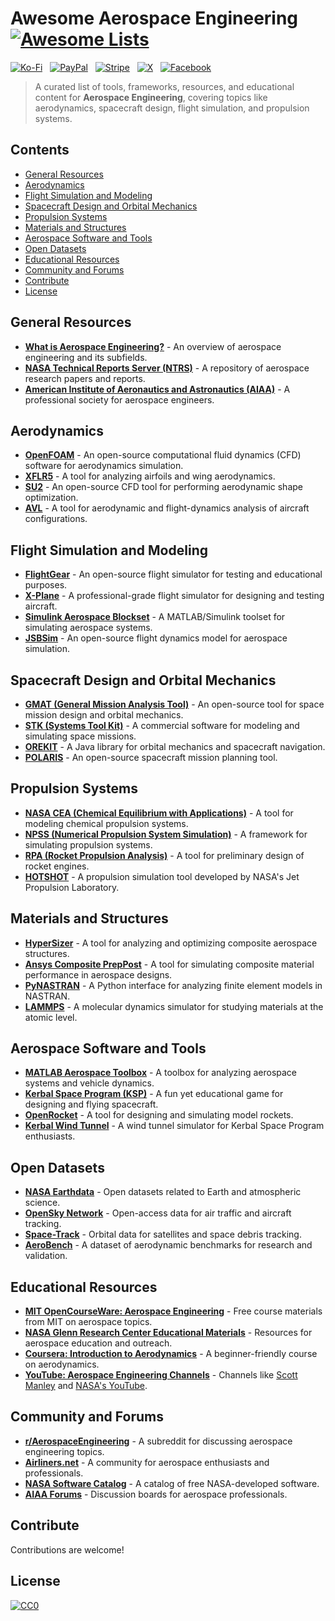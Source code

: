 # Awesome Aerospace Engineering [![Awesome Lists](https://srv-cdn.himpfen.io/badges/awesome-lists/awesomelists-flat.svg)](https://github.com/awesomelistsio/awesome)

[![Ko-Fi](https://srv-cdn.himpfen.io/badges/kofi/kofi-flat.svg)](https://ko-fi.com/awesomelists) &nbsp; [![PayPal](https://srv-cdn.himpfen.io/badges/paypal/paypal-flat.svg)](https://www.paypal.com/donate/?hosted_button_id=3LLKRXJU44EJJ) &nbsp; [![Stripe](https://srv-cdn.himpfen.io/badges/stripe/stripe-flat.svg)](https://tinyurl.com/e8ymxdw3) &nbsp; [![X](https://srv-cdn.himpfen.io/badges/twitter/twitter-flat.svg)](https://x.com/ListsAwesome) &nbsp; [![Facebook](https://srv-cdn.himpfen.io/badges/facebook-pages/facebook-pages-flat.svg)](https://www.facebook.com/awesomelists)

> A curated list of tools, frameworks, resources, and educational content for **Aerospace Engineering**, covering topics like aerodynamics, spacecraft design, flight simulation, and propulsion systems.

## Contents

- [General Resources](#general-resources)
- [Aerodynamics](#aerodynamics)
- [Flight Simulation and Modeling](#flight-simulation-and-modeling)
- [Spacecraft Design and Orbital Mechanics](#spacecraft-design-and-orbital-mechanics)
- [Propulsion Systems](#propulsion-systems)
- [Materials and Structures](#materials-and-structures)
- [Aerospace Software and Tools](#aerospace-software-and-tools)
- [Open Datasets](#open-datasets)
- [Educational Resources](#educational-resources)
- [Community and Forums](#community-and-forums)
- [Contribute](#contribute)
- [License](#license)

## General Resources

- **[What is Aerospace Engineering?](https://en.wikipedia.org/wiki/Aerospace_engineering)** - An overview of aerospace engineering and its subfields.
- **[NASA Technical Reports Server (NTRS)](https://ntrs.nasa.gov/)** - A repository of aerospace research papers and reports.
- **[American Institute of Aeronautics and Astronautics (AIAA)](https://www.aiaa.org/)** - A professional society for aerospace engineers.

## Aerodynamics

- **[OpenFOAM](https://openfoam.org/)** - An open-source computational fluid dynamics (CFD) software for aerodynamics simulation.
- **[XFLR5](http://www.xflr5.com/)** - A tool for analyzing airfoils and wing aerodynamics.
- **[SU2](https://su2code.github.io/)** - An open-source CFD tool for performing aerodynamic shape optimization.
- **[AVL](https://web.mit.edu/drela/Public/web/avl/)** - A tool for aerodynamic and flight-dynamics analysis of aircraft configurations.

## Flight Simulation and Modeling

- **[FlightGear](https://www.flightgear.org/)** - An open-source flight simulator for testing and educational purposes.
- **[X-Plane](https://www.x-plane.com/)** - A professional-grade flight simulator for designing and testing aircraft.
- **[Simulink Aerospace Blockset](https://www.mathworks.com/products/aerospace.html)** - A MATLAB/Simulink toolset for simulating aerospace systems.
- **[JSBSim](https://jsbsim.sourceforge.io/)** - An open-source flight dynamics model for aerospace simulation.

## Spacecraft Design and Orbital Mechanics

- **[GMAT (General Mission Analysis Tool)](https://gmat.gsfc.nasa.gov/)** - An open-source tool for space mission design and orbital mechanics.
- **[STK (Systems Tool Kit)](https://www.agi.com/products/stk)** - A commercial software for modeling and simulating space missions.
- **[OREKIT](https://www.orekit.org/)** - A Java library for orbital mechanics and spacecraft navigation.
- **[POLARIS](https://polaris.dreamchaser.space/)** - An open-source spacecraft mission planning tool.

## Propulsion Systems

- **[NASA CEA (Chemical Equilibrium with Applications)](https://www.grc.nasa.gov/WWW/CEAWeb/)** - A tool for modeling chemical propulsion systems.
- **[NPSS (Numerical Propulsion System Simulation)](https://www.npssconsortium.org/)** - A framework for simulating propulsion systems.
- **[RPA (Rocket Propulsion Analysis)](http://propulsion-analysis.com/)** - A tool for preliminary design of rocket engines.
- **[HOTSHOT](https://hotshot.jpl.nasa.gov/)** - A propulsion simulation tool developed by NASA's Jet Propulsion Laboratory.

## Materials and Structures

- **[HyperSizer](https://hypersizer.com/)** - A tool for analyzing and optimizing composite aerospace structures.
- **[Ansys Composite PrepPost](https://www.ansys.com/)** - A tool for simulating composite material performance in aerospace designs.
- **[PyNASTRAN](https://pynastran.readthedocs.io/)** - A Python interface for analyzing finite element models in NASTRAN.
- **[LAMMPS](https://lammps.sandia.gov/)** - A molecular dynamics simulator for studying materials at the atomic level.

## Aerospace Software and Tools

- **[MATLAB Aerospace Toolbox](https://www.mathworks.com/products/aerospace.html)** - A toolbox for analyzing aerospace systems and vehicle dynamics.
- **[Kerbal Space Program (KSP)](https://www.kerbalspaceprogram.com/)** - A fun yet educational game for designing and flying spacecraft.
- **[OpenRocket](https://openrocket.info/)** - A tool for designing and simulating model rockets.
- **[Kerbal Wind Tunnel](https://github.com/evanlinde/kerbal-wind-tunnel)** - A wind tunnel simulator for Kerbal Space Program enthusiasts.

## Open Datasets

- **[NASA Earthdata](https://earthdata.nasa.gov/)** - Open datasets related to Earth and atmospheric science.
- **[OpenSky Network](https://opensky-network.org/)** - Open-access data for air traffic and aircraft tracking.
- **[Space-Track](https://www.space-track.org/)** - Orbital data for satellites and space debris tracking.
- **[AeroBench](http://aerobench.sourceforge.net/)** - A dataset of aerodynamic benchmarks for research and validation.

## Educational Resources

- **[MIT OpenCourseWare: Aerospace Engineering](https://ocw.mit.edu/courses/aeronautics-and-astronautics/)** - Free course materials from MIT on aerospace topics.
- **[NASA Glenn Research Center Educational Materials](https://www.nasa.gov/centers/glenn/education/educational_materials.html)** - Resources for aerospace education and outreach.
- **[Coursera: Introduction to Aerodynamics](https://www.coursera.org/learn/aerodynamics)** - A beginner-friendly course on aerodynamics.
- **[YouTube: Aerospace Engineering Channels](https://www.youtube.com/)** - Channels like [Scott Manley](https://www.youtube.com/user/szyzyg) and [NASA's YouTube](https://www.youtube.com/user/NASAtelevision).

## Community and Forums

- **[r/AerospaceEngineering](https://www.reddit.com/r/AerospaceEngineering/)** - A subreddit for discussing aerospace engineering topics.
- **[Airliners.net](https://www.airliners.net/)** - A community for aerospace enthusiasts and professionals.
- **[NASA Software Catalog](https://software.nasa.gov/)** - A catalog of free NASA-developed software.
- **[AIAA Forums](https://engage.aiaa.org/home)** - Discussion boards for aerospace professionals.

## Contribute

Contributions are welcome!

## License

[![CC0](https://mirrors.creativecommons.org/presskit/buttons/88x31/svg/by-sa.svg)](http://creativecommons.org/licenses/by-sa/4.0/)
